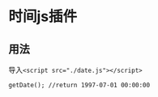 # 时间js插件

## 用法
导入```<script src="./date.js"></script>```

`getDate(); //return 1997-07-01 00:00:00`